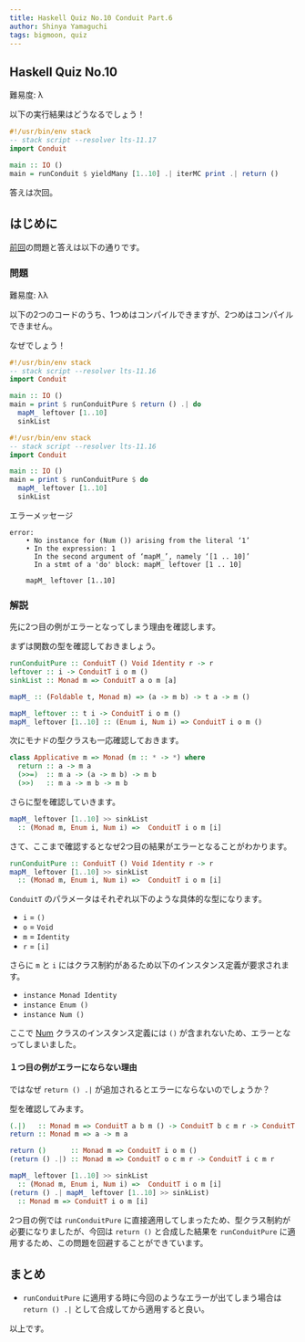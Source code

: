 ```yaml
---
title: Haskell Quiz No.10 Conduit Part.6
author: Shinya Yamaguchi
tags: bigmoon, quiz
---
```


## Haskell Quiz No.10

難易度: λ

以下の実行結果はどうなるでしょう！

```haskell
#!/usr/bin/env stack
-- stack script --resolver lts-11.17
import Conduit

main :: IO ()
main = runConduit $ yieldMany [1..10] .| iterMC print .| return ()
```

答えは次回。

<!--more-->

## はじめに

[前回](./07-06-quiz-9.html)の問題と答えは以下の通りです。

### 問題

難易度: λλ

以下の2つのコードのうち、1つめはコンパイルできますが、2つめはコンパイルできません。

なぜでしょう！

```hs
#!/usr/bin/env stack
-- stack script --resolver lts-11.16
import Conduit

main :: IO ()
main = print $ runConduitPure $ return () .| do
  mapM_ leftover [1..10]
  sinkList
```

```hs
#!/usr/bin/env stack
-- stack script --resolver lts-11.16
import Conduit

main :: IO ()
main = print $ runConduitPure $ do
  mapM_ leftover [1..10]
  sinkList
```

エラーメッセージ

```shell
error:
    • No instance for (Num ()) arising from the literal ‘1’
    • In the expression: 1
      In the second argument of ‘mapM_’, namely ‘[1 .. 10]’
      In a stmt of a 'do' block: mapM_ leftover [1 .. 10]

    mapM_ leftover [1..10]
```

### 解説

先に2つ目の例がエラーとなってしまう理由を確認します。

まずは関数の型を確認しておきましょう。

```haskell
runConduitPure :: ConduitT () Void Identity r -> r
leftover :: i -> ConduitT i o m ()
sinkList :: Monad m => ConduitT a o m [a]

mapM_ :: (Foldable t, Monad m) => (a -> m b) -> t a -> m ()

mapM_ leftover :: t i -> ConduitT i o m ()
mapM_ leftover [1..10] :: (Enum i, Num i) => ConduitT i o m ()
```

次にモナドの型クラスも一応確認しておきます。

```haskell
class Applicative m => Monad (m :: * -> *) where
  return :: a -> m a
  (>>=)  :: m a -> (a -> m b) -> m b
  (>>)   :: m a -> m b -> m b
```

さらに型を確認していきます。

```haskell
mapM_ leftover [1..10] >> sinkList
  :: (Monad m, Enum i, Num i) =>  ConduitT i o m [i]
```

さて、ここまで確認するとなぜ2つ目の結果がエラーとなることがわかります。

```haskell
runConduitPure :: ConduitT () Void Identity r -> r
mapM_ leftover [1..10] >> sinkList
  :: (Monad m, Enum i, Num i) =>  ConduitT i o m [i]
```

`ConduitT` のパラメータはそれぞれ以下のような具体的な型になります。

- `i` = `()`
- `o` = `Void`
- `m` = `Identity`
- `r` = `[i]`

さらに `m` と `i` にはクラス制約があるため以下のインスタンス定義が要求されます。

- `instance Monad Identity`
- `instance Enum ()`
- `instance Num ()`

ここで [Num](https://www.stackage.org/haddock/lts-11.17/base-4.10.1.0/Prelude.html#t:Num) クラスのインスタンス定義には `()` が含まれないため、エラーとなってしまいました。

#### １つ目の例がエラーにならない理由

ではなぜ `return () .|` が追加されるとエラーにならないのでしょうか？

型を確認してみます。

```haskell
(.|)   :: Monad m => ConduitT a b m () -> ConduitT b c m r -> ConduitT a c m r
return :: Monad m => a -> m a
```

```haskell
return ()      :: Monad m => ConduitT i o m ()
(return () .|) :: Monad m => ConduitT o c m r -> ConduitT i c m r
```

```haskell
mapM_ leftover [1..10] >> sinkList
  :: (Monad m, Enum i, Num i) =>  ConduitT i o m [i]
(return () .| mapM_ leftover [1..10] >> sinkList)
  :: Monad m => ConduitT i o m [i]
```

2つ目の例では `runConduitPure` に直接適用してしまったため、型クラス制約が必要になりましたが、今回は `return ()` と合成した結果を `runConduitPure` に適用するため、この問題を回避することができています。

## まとめ

- `runConduitPure` に適用する時に今回のようなエラーが出てしまう場合は `return () .|` として合成してから適用すると良い。

以上です。